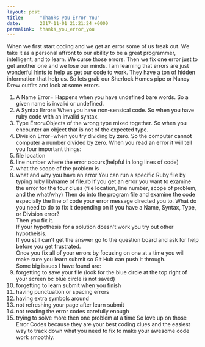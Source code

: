 ```yaml
---
layout: post
title:      "Thanks you Error You"
date:       2017-11-01 21:21:24 +0000
permalink:  thanks_you_error_you
---
```



When we first start coding and we get an error some of us freak out.  We take it as a personal affront to our ability to be a great programmer, intelligent, and to learn.  We curse those errors.  Then we fix one error just to get another one and we lose our minds.  I am learning that errors are just wonderful hints to help us get our code to work.  They have a ton of hidden information that help us.  So lets grab our Sherlock Homes pipe or Nancy Drew outfits and look at some errors. 
1. A Name Error= Happens when you have undefined bare words.  So a given name is invalid or undefined. 
2. A Syntax Error= When you have non-sensical code.  So when you have ruby code with an invalid syntax. 
3. Type Error=Objects of the wrong type mixed together.  So when you encounter an object that is not of the expected type.
4. Division Error=when you try dividing by zero.  So the computer cannot computer a number divided by zero.
When you read an error it will tell you four important things: 
1. file location
2. line number where the error occurs(helpful in long lines of code)
3. what the scope of the problem is
4. what and why you have an error
You can run a specific Ruby file by typing ruby lib/name of file.rb
If you get an error you want to examine the error for the four clues (file location, line number, scope of problem, and the what/why)
Then do into the program file and examine the code especially the line of code your error message directed you to. 
What do you need to do to fix it depending on if you have a Name, Syntax, Type, or Division error?  
Then you fix it.  
If your hypothesis for a solution doesn't work you try out other hypotheisis.  
If you still can't get the answer go to the question board and ask for help before you get frustrated.  
Once you fix all of your errors by focusing on one at a time you will make sure you learn submit so Git Hub can push it through.  
Some big issues I have found are:
1. forgetting to save your file (look for the blue circle at the top right of your screen bc blue circle is not saved)
2. forgetting to learn submit when you finish
3. having punctuation or spacing errors
4. having extra symbols around
5. not refreshing your page after learn submit
6. not reading the error codes carefully enough
7. trying to solve more then one problem at a time 
So love up on those Error Codes because they are your best coding clues and the easiest way to track down what you need to fix to make your awesome code work smoothly.  
